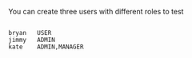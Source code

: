 You can create three users with different roles to test

```user    role

bryan   USER 
jimmy   ADMIN 
kate    ADMIN,MANAGER